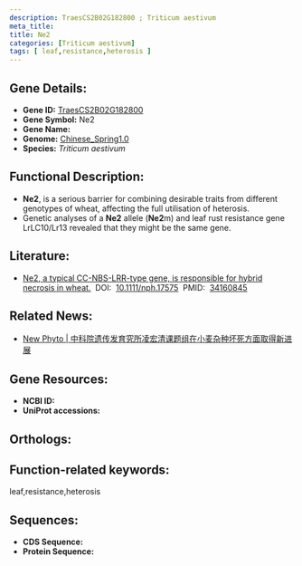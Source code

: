 ```yaml
---
description: TraesCS2B02G182800 ; Triticum aestivum
meta_title:
title: Ne2
categories: [Triticum aestivum]
tags: [ leaf,resistance,heterosis ]
---
```


## Gene Details:
- **Gene ID:**	[TraesCS2B02G182800]()
- **Gene Symbol:** Ne2
- **Gene Name:** 
- **Genome:** [Chinese_Spring1.0]()
- **Species:** *Triticum aestivum*

## Functional Description:
   - **Ne2**, is a serious barrier for combining desirable traits from different genotypes of wheat, affecting the full utilisation of heterosis. 
   - Genetic analyses of a **Ne2** allele (**Ne2**m) and leaf rust resistance gene LrLC10/Lr13 revealed that they might be the same gene. 

## Literature:
   - [Ne2, a typical CC-NBS-LRR-type gene, is responsible for hybrid necrosis in wheat.]( https://nph.onlinelibrary.wiley.com/doi/10.1111/nph.17575)&nbsp;&nbsp;DOI:&nbsp;&nbsp;[10.1111/nph.17575](https://nph.onlinelibrary.wiley.com/doi/10.1111/nph.17575)&nbsp;&nbsp;PMID:&nbsp;&nbsp;[34160845](https://pubmed.ncbi.nlm.nih.gov/34160845/)

## Related News:
   - [New Phyto | 中科院遗传发育究所凌宏清课题组在小麦杂种坏死方面取得新进展](https://mp.weixin.qq.com/s?__biz=Mzg3MDEwNDEyMg==&mid=2247512975&idx=4&sn=9d8511329eef6e4a19472aaec778597a&chksm=ce901edaf9e797cc37763b4d0dad03cdce82e97e1f8de585fa7c882b73503f50f4356ebecd45&scene=27#wechat_redirect)

## Gene Resources:
- **NCBI ID:** [](https://www.ncbi.nlm.nih.gov/gene/?term=)
- **UniProt accessions:** [](https://www.uniprot.org/uniprotkb//entry)

## Orthologs:

## Function-related keywords:
leaf,resistance,heterosis

## Sequences:
- **CDS Sequence:**
- **Protein Sequence:**
